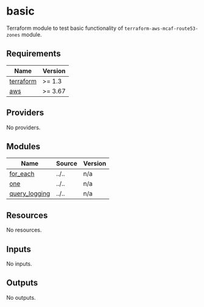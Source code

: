 # basic

Terraform module to test basic functionality of `terraform-aws-mcaf-route53-zones` module.

<!-- BEGIN_TF_DOCS -->
## Requirements

| Name | Version |
|------|---------|
| <a name="requirement_terraform"></a> [terraform](#requirement\_terraform) | >= 1.3 |
| <a name="requirement_aws"></a> [aws](#requirement\_aws) | >= 3.67 |

## Providers

No providers.

## Modules

| Name | Source | Version |
|------|--------|---------|
| <a name="module_for_each"></a> [for\_each](#module\_for\_each) | ../.. | n/a |
| <a name="module_one"></a> [one](#module\_one) | ../.. | n/a |
| <a name="module_query_logging"></a> [query\_logging](#module\_query\_logging) | ../.. | n/a |

## Resources

No resources.

## Inputs

No inputs.

## Outputs

No outputs.
<!-- END_TF_DOCS -->
